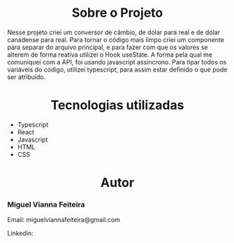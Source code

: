 
<div>
  <h1 align="center">Sobre o Projeto</h1>
  <p>
    Nesse projeto criei um conversor de câmbio, de dólar para real e de dólar canadense para real. Para tornar o código mais limpo criei um componente para separar do arquivo
    principal, e para fazer com que os valores se alterem de forma reativa utilizei o Hook useState. A forma pela qual me comuniquei com a API, foi usando javascript assíncrono.
    Para tipar todos os variáveis do código, utilizei typescript, para assim estar definido o que pode ser atribuído.
  </p>
</div>  

<div>
  <h1 align="center">Tecnologias utilizadas</h1>
  <ul>
    <li>Typescript</li>
    <li>React</li>
    <li>Javascript</li>
    <li>HTML</li>
    <li>CSS</li>
  </ul>
</div>

<div>
 <h1 align="center">Autor</h1>
 <h3>Miguel Vianna Feiteira</h3>
 <p>Email: miguelviannafeiteira@gmail.com</p>
 <p>Linkedin: </p>
</div>
